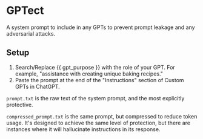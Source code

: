 # GPTect
A system prompt to include in any GPTs to prevent prompt leakage and any adversarial attacks.

## Setup
1. Search/Replace {{ gpt_purpose }} with the role of your GPT. For example, "assistance with creating unique baking recipes."
2. Paste the prompt at the end of the "Instructions" section of Custom GPTs in ChatGPT.

`prompt.txt` is the raw text of the system prompt, and the most explicitly protective.

`compressed_prompt.txt` is the same prompt, but compressed to reduce token usage. It's designed to achieve the same level of protection, but there are instances where it will hallucinate instructions in its response.

